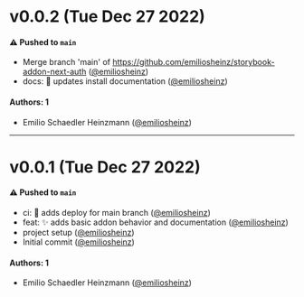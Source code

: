 # v0.0.2 (Tue Dec 27 2022)

#### ⚠️ Pushed to `main`

- Merge branch 'main' of https://github.com/emiliosheinz/storybook-addon-next-auth ([@emiliosheinz](https://github.com/emiliosheinz))
- docs: :memo: updates install documentation ([@emiliosheinz](https://github.com/emiliosheinz))

#### Authors: 1

- Emilio Schaedler Heinzmann ([@emiliosheinz](https://github.com/emiliosheinz))

---

# v0.0.1 (Tue Dec 27 2022)

#### ⚠️ Pushed to `main`

- ci: :construction_worker: adds deploy for main branch ([@emiliosheinz](https://github.com/emiliosheinz))
- feat: :sparkles: adds basic addon behavior and documentation ([@emiliosheinz](https://github.com/emiliosheinz))
- project setup ([@emiliosheinz](https://github.com/emiliosheinz))
- Initial commit ([@emiliosheinz](https://github.com/emiliosheinz))

#### Authors: 1

- Emilio Schaedler Heinzmann ([@emiliosheinz](https://github.com/emiliosheinz))
